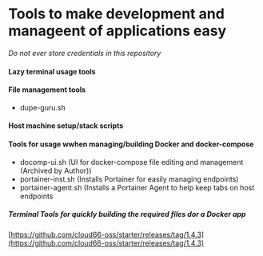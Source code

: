 # Tools to make development and manageent of applications easy
*Do not ever store credentials in this repository*
#### Lazy terminal usage tools

#### File management tools
- dupe-guru.sh
#### Host machine setup/stack scripts
#### Tools for usage wwhen managing/building  Docker and docker-compose

- docomp-ui.sh (UI for docker-compose file editing and management (Archived by Author))
- portainer-inst.sh (Installs Portainer for easily managing endpoints)
- portainer-agent.sh (Installs a Portainer Agent to help keep tabs on host endpoints
##### Terminal Tools for quickly building the required files dor a Docker app
[https://github.com/cloud66-oss/starter/releases/tag/1.4.3](https://github.com/cloud66-oss/starter/releases/tag/1.4.3)
